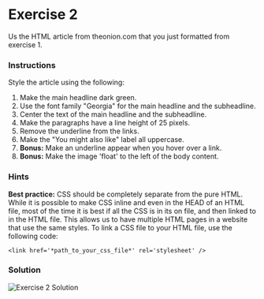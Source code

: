 Exercise 2
==========

Us the HTML article from theonion.com that you just formatted from exercise 1.

### Instructions ###

Style the article using the following:

1. Make the main headline dark green.
2. Use the font family "Georgia" for the main headline and the subheadline.
3. Center the text of the main headline and the subheadline.
4. Make the paragraphs have a line height of 25 pixels.
5. Remove the underline from the links.
6. Make the "You might also like" label all uppercase.
7. **Bonus:** Make an underline appear when you hover over a link.
8. **Bonus:** Make the image 'float' to the left of the body content.

### Hints ###

**Best practice:** CSS should be completely separate from the pure HTML. While it is possible to make CSS inline and even in the HEAD of an HTML file, most of the time it is best if all the CSS is in its on file, and then linked to in the HTML file. This allows us to have multiple HTML pages in a website that use the same styles. To link a CSS file to your HTML file, use the following code:

`<link href='*path_to_your_css_file*' rel='stylesheet' />`

### Solution ###

![Exercise 2 Solution](https://raw.githubusercontent.com/CodingCampus/intro-exercises/exercise2/extras/exercise2-solution.png)